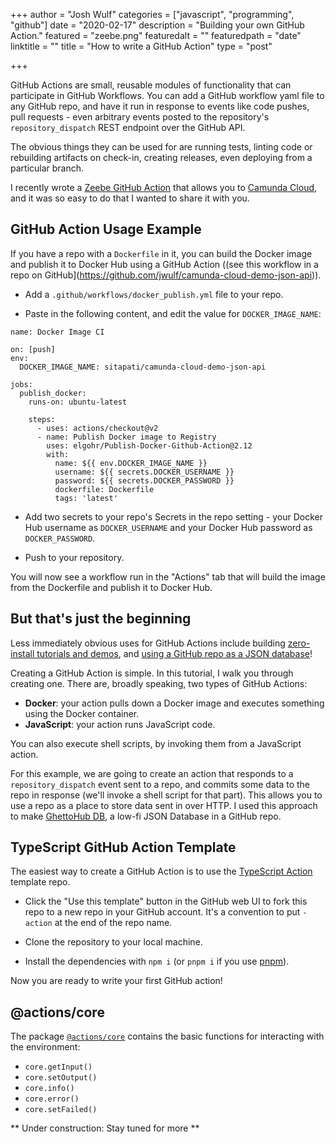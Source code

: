 +++
author = "Josh Wulf"
categories = ["javascript", "programming", "github"]
date = "2020-02-17"
description = "Building your own GitHub Action."
featured = "zeebe.png"
featuredalt = ""
featuredpath = "date"
linktitle = ""
title = "How to write a GitHub Action"
type = "post"

+++

GitHub Actions are small, reusable modules of functionality that can participate in GitHub Workflows. You can add a GitHub workflow yaml file to any GitHub repo, and have it run in response to events like code pushes, pull requests - even arbitrary events posted to the repository's `repository_dispatch` REST endpoint over the GitHub API.

The obvious things they can be used for are running tests, linting code or rebuilding artifacts on check-in, creating releases, even deploying from a particular branch.

I recently wrote a [Zeebe GitHub Action](https://github.com/marketplace/actions/zeebe-action) that allows you to [Camunda Cloud](https://camunda.io), and it was so easy to do that I wanted to share it with you.

## GitHub Action Usage Example 

If you have a repo with a `Dockerfile` in it, you can build the Docker image and publish it to Docker Hub using a GitHub Action ((see this workflow in a repo on GitHub](https://github.com/jwulf/camunda-cloud-demo-json-api)).

* Add a `.github/workflows/docker_publish.yml` file to your repo.

* Paste in the following content, and edit the value for `DOCKER_IMAGE_NAME`:

```
name: Docker Image CI

on: [push]
env:
  DOCKER_IMAGE_NAME: sitapati/camunda-cloud-demo-json-api

jobs:
  publish_docker:
    runs-on: ubuntu-latest

    steps:
      - uses: actions/checkout@v2
      - name: Publish Docker image to Registry
        uses: elgohr/Publish-Docker-Github-Action@2.12
        with:
          name: ${{ env.DOCKER_IMAGE_NAME }}
          username: ${{ secrets.DOCKER_USERNAME }}
          password: ${{ secrets.DOCKER_PASSWORD }}
          dockerfile: Dockerfile
          tags: 'latest'
```

* Add two secrets to your repo's Secrets in the repo setting - your Docker Hub username as `DOCKER_USERNAME` and your Docker Hub password as `DOCKER_PASSWORD`.

* Push to your repository.

You will now see a workflow run in the "Actions" tab that will build the image from the Dockerfile and publish it to Docker Hub.

## But that's just the beginning

Less immediately obvious uses for GitHub Actions include building [zero-install tutorials and demos](https://github.com/jwulf/camunda-cloud-starter), and [using a GitHub repo as a JSON database](https://github.com/jwulf/ghettohub-db)! 

Creating a GitHub Action is simple. In this tutorial, I walk you through creating one. There are, broadly speaking, two types of GitHub Actions:

* **Docker**: your action pulls down a Docker image and executes something using the Docker container.
* **JavaScript**: your action runs JavaScript code.

You can also execute shell scripts, by invoking them from a JavaScript action. 

For this example, we are going to create an action that responds to a `repository_dispatch` event sent to a repo, and commits some data to the repo in response (we'll invoke a shell script for that part). This allows you to use a repo as a place to store data sent in over HTTP. I used this approach to make [GhettoHub DB](https://github.com/jwulf/ghettohub-db), a low-fi JSON Database in a GitHub repo.

## TypeScript GitHub Action Template

The easiest way to create a GitHub Action is to use the [TypeScript Action](https://github.com/actions/typescript-action) template repo. 

* Click the "Use this template" button in the GitHub web UI to fork this repo to a new repo in your GitHub account. It's a convention to put `-action` at the end of the repo name. 

* Clone the repository to your local machine.

* Install the dependencies with `npm i` (or `pnpm i` if you use [pnpm](https://pnpm.js.org/)).

Now you are ready to write your first GitHub action!

## @actions/core 

The package [`@actions/core`]() contains the basic functions for interacting with the environment: 

* `core.getInput()`
* `core.setOutput()`
* `core.info()`
* `core.error()`
* `core.setFailed()`

** Under construction: Stay tuned for more **